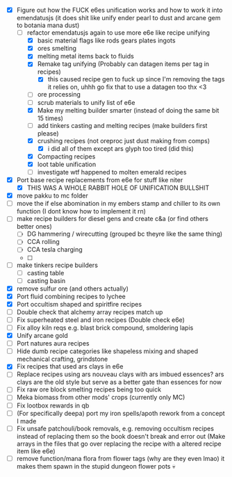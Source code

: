 - [x] Figure out how the FUCK e6es unification works and how to work it into emendatusjs (it does shit like unify ender pearl to dust and arcane gem to botania mana dust)
	- [ ] refactor emendatusjs again to use more e6e like recipe unifying
		- [x] basic material flags like rods gears plates ingots
		- [x] ores smelting
		- [x] melting metal items back to fluids
		- [x] Remake tag unifying (Probably can datagen items per tag in recipes)
			- [x] this caused recipe gen to fuck up since I'm removing the tags it relies on, uhhh go fix that to use a datagen too thx <3
		- [ ] ore processing
		- [ ] scrub materials to unify list of e6e 
		- [x] Make my melting builder smarter (instead of doing the same bit 15 times)
		- [ ] add tinkers casting and melting recipes (make builders first please)
		- [x] crushing recipes (not oreproc just dust making from comps)
			- [x] i did all of them except ars glyph too tired (did this)
		- [x] Compacting recipes
		- [x] loot table unification
		- [ ] investigate wtf happened to molten emerald recipes
- [x] Port base recipe replacements from e6e for stuff like niter 
	- [x] THIS WAS A WHOLE RABBIT HOLE OF UNIFICATION BULLSHIT
- [x] move pakku to mc folder
- [ ] move the if else abomination in my embers stamp and chiller to its own function (I dont know how to implement it rn)
- [ ] make recipe builders for diesel gens and create c&a (or find others better ones)
	- [ ] DG hammering / wirecutting (grouped bc theyre like the same thing)
	- [ ] CCA rolling
	- [ ] CCA tesla charging
	- [ ] 
- [ ] make tinkers recipe builders
	- [ ] casting table
	- [ ] casting basin
- [x] remove sulfur ore (and others actually)
- [x] Port fluid combining recipes to lychee
- [x] Port occultism shaped and spiritfire recipes
- [ ] Double check that alchemy array recipes match up
- [ ] Fix superheated steel and iron recipes (Double check e6e)
- [ ] Fix alloy kiln reqs e.g. blast brick compound, smoldering lapis
- [x] Unify arcane gold
- [ ] Port natures aura recipes
- [ ] Hide dumb recipe categories like shapeless mixing and shaped mechanical crafting, grindstone
- [x] Fix recipes that used ars clays in e6e
- [ ] Replace recipes using ars nouveau clays with ars imbued essences? ars clays are the old style but serve as a better gate than essences for now
- [ ] Fix raw ore block smelting recipes being too quick
- [ ] Meka biomass from other mods' crops (currently only MC)
- [ ] Fix lootbox rewards in qb
- [ ] (For specifically deepa) port my iron spells/apoth rework from a concept I made
- [ ] Fix unsafe patchouli/book removals, e.g. removing occultism recipes instead of replacing them so the book doesn't break and error out (Make arrays in the files that go over replacing the recipe with a altered recipe item like e6e)
- [ ] remove function/mana flora from flower tags (why are they even lmao) it makes them spawn in the stupid dungeon flower pots :skull: